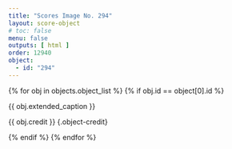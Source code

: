 ```yaml
---
title: "Scores Image No. 294"
layout: score-object
# toc: false
menu: false
outputs: [ html ]
order: 12940
object:
  - id: "294"
---
```


{% for obj in objects.object_list %}
{% if obj.id == object[0].id %}

{{ obj.extended_caption }}

{{ obj.credit }} {.object-credit}

{% endif %}
{% endfor %}
